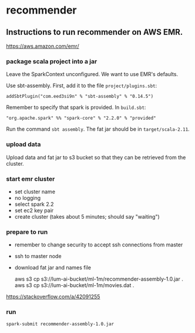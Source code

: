 # recommender

## Instructions to run recommender on AWS EMR.

https://aws.amazon.com/emr/


### package scala project into a jar

Leave the SparkContext unconfigured. We want to use EMR's defaults.

Use sbt-assembly. First, add it to the file `project/plugins.sbt`:

    addSbtPlugin("com.eed3si9n" % "sbt-assembly" % "0.14.5")

Remember to specify that spark is provided. In `build.sbt`:

    "org.apache.spark" %% "spark-core" % "2.2.0" % "provided"

Run the command `sbt assembly`. The fat jar should be in `target/scala-2.11`.

### upload data

Upload data and fat jar to s3 bucket so that they can be retrieved from the cluster.

### start emr cluster

- set cluster name
- no logging
- select spark 2.2
- set ec2 key pair
- create cluster (takes about 5 minutes; should say "waiting")

### prepare to run
- remember to change security to accept ssh connections from master
- ssh to master node
- download fat jar and names file

    aws s3 cp s3://lum-ai-bucket/ml-1m/recommender-assembly-1.0.jar .
    aws s3 cp s3://lum-ai-bucket/ml-1m/movies.dat .

https://stackoverflow.com/a/42091255

### run

    spark-submit recommender-assembly-1.0.jar
